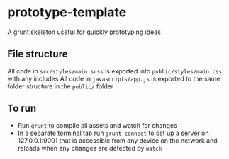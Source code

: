 # prototype-template

A grunt skeleton useful for quickly prototyping ideas

## File structure ##
All code in `src/styles/main.scss` is exported into `public/styles/main.css` with any includes
All code in `javascripts/app.js` is exported to the same folder structure in the `public/` folder

## To run ##
* Run `grunt` to compile all assets and watch for changes
* In a separate terminal tab run `grunt connect` to set up a server on 127.0.0.1:9001 that is accessible from any device on the network and reloads when any changes are detected by `watch`
